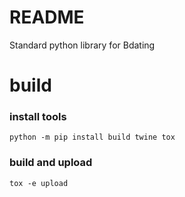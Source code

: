 # README #

Standard python library for Bdating

# build

### install tools
```
python -m pip install build twine tox
```

### build and upload
```
tox -e upload

```